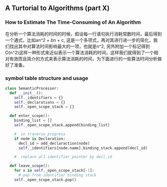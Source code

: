 ## A Turtorial to Algorithms (part X)
### How to Estimate The Time-Consuming of An Algorithm
在分析一个算法消耗的时间的时候，假设每一行语句执行消耗常数时间，最后得到一个通式，比如a*n^2 + b*n + c, 这是一个多项式，再对其进行进一步的简化，我们找出其中对算法时间影响最大的一项，也就是n^2, 另外附加一个标记得到O(n^2)这样一种形式来近似表示一个算法消耗的时间，这样我们就得到了一个相对有效而且简介的方式来表示算法消耗的时间，为下面进行的一些算法时间分析做好了准备。 
### symbol table structure and usage
```python
class SemanticProcessor:
  def __init__():
    self._identifiers = {}
    self._declarations = {}
    self._open_scope_stack = []

  def enter_scope():
    binding_list = []
    self._open_scope_stack.append(binding_list)

    #  in traverse progress
    if node is Declaration:
      decl_id = add_declaraction(node)
      self._identifiers[node.name].binding_stack.append(decl_id)

    #  replace all identifier pointer by decl_id

  def leave_scope():
    for x in self._open_scope_stack[-1]:
      # pop from identifier binding stack
    self._open_scope_stack.pop()
```
